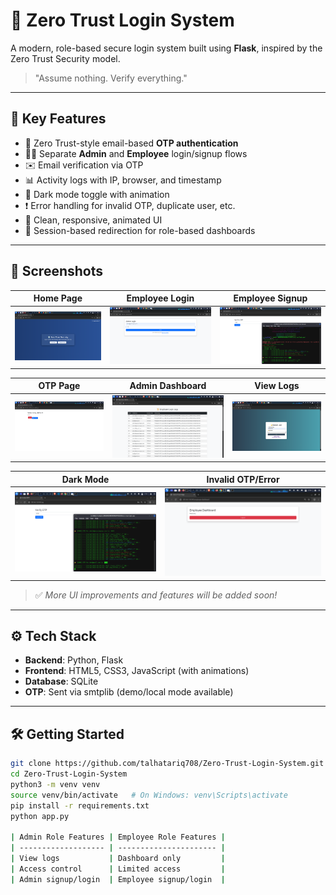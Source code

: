 # 🔐 Zero Trust Login System

A modern, role-based secure login system built using **Flask**, inspired by the Zero Trust Security model.

> "Assume nothing. Verify everything."

---

## 🚀 Key Features

- 🔐 Zero Trust-style email-based **OTP authentication**
- 🧑‍💼 Separate **Admin** and **Employee** login/signup flows
- ✉️ Email verification via OTP
- 📊 Activity logs with IP, browser, and timestamp
- 🌙 Dark mode toggle with animation
- ❗ Error handling for invalid OTP, duplicate user, etc.
- 🧠 Clean, responsive, animated UI
- 🔄 Session-based redirection for role-based dashboards

---

## 📸 Screenshots

| Home Page | Employee Login | Employee Signup |
|-----------|----------------|-----------------|
| ![](screenshots/screenshot1.png) | ![](screenshots/screenshot2.png) | ![](screenshots/screenshot3.png) |

| OTP Page | Admin Dashboard | View Logs |
|----------|------------------|-----------|
| ![](screenshots/screenshot4.png) | ![](screenshots/screenshot5.png) | ![](screenshots/screenshot6.png) |

| Dark Mode | Invalid OTP/Error |
|-----------|--------------------|
| ![](screenshots/screenshot7.png) | ![](screenshots/screenshot8.png) |

> ✅ _More UI improvements and features will be added soon!_

---

## ⚙️ Tech Stack

- **Backend**: Python, Flask
- **Frontend**: HTML5, CSS3, JavaScript (with animations)
- **Database**: SQLite
- **OTP**: Sent via smtplib (demo/local mode available)

---

## 🛠️ Getting Started

```bash
git clone https://github.com/talhatariq708/Zero-Trust-Login-System.git
cd Zero-Trust-Login-System
python3 -m venv venv
source venv/bin/activate   # On Windows: venv\Scripts\activate
pip install -r requirements.txt
python app.py

| Admin Role Features | Employee Role Features |
| ------------------- | ---------------------- |
| View logs           | Dashboard only         |
| Access control      | Limited access         |
| Admin signup/login  | Employee signup/login  |
